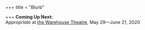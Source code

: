 +++
title = "Blurb"

+++
**Coming Up Next:**  
_Appropriate_ at [the Warehouse Theatre](https://www.warehousetheatre.com), May 29—June 21, 2020
